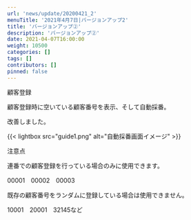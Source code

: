 ```yaml
---
url: 'news/update/20200421_2'
menuTitle: '2021年4月7日|バージョンアップ2'
title: 'バージョンアップ②'
description: 'バージョンアップ②'
date: 2021-04-07T16:00:00
weight: 10500
categories: []
tags: []
contributors: []
pinned: false
---
```


顧客登録

顧客登録時に空いている顧客番号を表示、そして自動採番。

改善しました。

{{< lightbox src="guide1.png" alt="自動採番画面イメージ" >}}

注意点

連番での顧客登録を行っている場合のみに使用できます。

00001　00002　00003

既存の顧客番号をランダムに登録している場合は使用できません。

10001　20001　32145など
